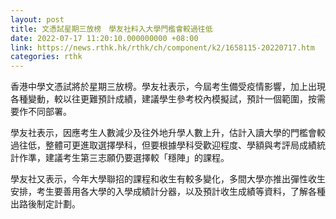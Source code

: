```yaml
---
layout: post
title: 文憑試星期三放榜　學友社料入大學門檻會較過往低
date: 2022-07-17 11:20:10.000000000 +08:00
link: https://news.rthk.hk/rthk/ch/component/k2/1658115-20220717.htm
categories: rthk
---
```


香港中學文憑試將於星期三放榜。學友社表示，今屆考生備受疫情影響，加上出現各種變動，較以往更難預計成績，建議學生參考校內模擬試，預計一個範圍，按需要作不同部署。

學友社表示，因應考生人數減少及往外地升學人數上升，估計入讀大學的門檻會較過往低，整體可更進取選擇學科，但要根據學科受歡迎程度、學額與考評局成績統計作準，建議考生第三志願仍要選擇較「穩陣」的課程。

學友社又表示，今年大學聯招的課程和收生有較多變化，多間大學亦推出彈性收生安排，考生要善用各大學的入學成績計分器，以及預計收生成績等資料，了解各種出路後制定計劃。
